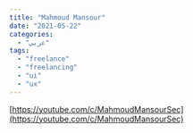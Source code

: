 ```yaml
---
title: "Mahmoud Mansour"
date: "2021-05-22"
categories:
  - "عربي"
tags:
  - "freelance"
  - "freelancing"
  - "ui"
  - "ux"
---
```


[https://youtube.com/c/MahmoudMansourSec](https://youtube.com/c/MahmoudMansourSec)
